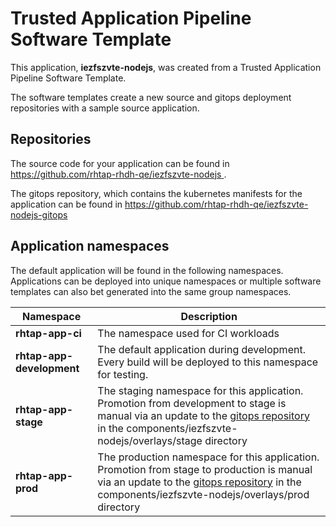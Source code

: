 # Trusted Application Pipeline Software Template

This application, **iezfszvte-nodejs**, was created from a Trusted Application Pipeline Software Template.

The software templates create a new source and gitops deployment repositories with a sample source application. 

## Repositories

The source code for your application can be found in [https://github.com/rhtap-rhdh-qe/iezfszvte-nodejs ](https://github.com/rhtap-rhdh-qe/iezfszvte-nodejs ).
 
The gitops repository, which contains the kubernetes manifests for the application can be found in 
[https://github.com/rhtap-rhdh-qe/iezfszvte-nodejs-gitops ](https://github.com/rhtap-rhdh-qe/iezfszvte-nodejs-gitops ) 

## Application namespaces 

The default application will be found in the following namespaces. Applications can be deployed into unique namespaces or multiple software templates can also bet generated into the same group namespaces.  

|  Namespace   |  Description   |  
| -------- | -------- |
| **rhtap-app-ci** | The namespace used for CI workloads |
| **rhtap-app-development** | The default application during development. Every build will be deployed to this namespace for testing. |
| **rhtap-app-stage** | The staging namespace for this application. Promotion from development to stage is manual via an update to the [gitops repository](https://github.com/rhtap-rhdh-qe/iezfszvte-nodejs-gitops ) in the components/iezfszvte-nodejs/overlays/stage directory |
| **rhtap-app-prod** | The production namespace for this application. Promotion from stage to production is manual via an update to the [gitops repository](https://github.com/rhtap-rhdh-qe/iezfszvte-nodejs-gitops ) in the components/iezfszvte-nodejs/overlays/prod directory |